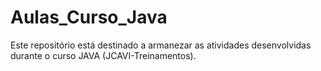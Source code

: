 # Aulas_Curso_Java

Este repositório está destinado a armanezar as atividades desenvolvidas durante o curso JAVA (JCAVI-Treinamentos).
